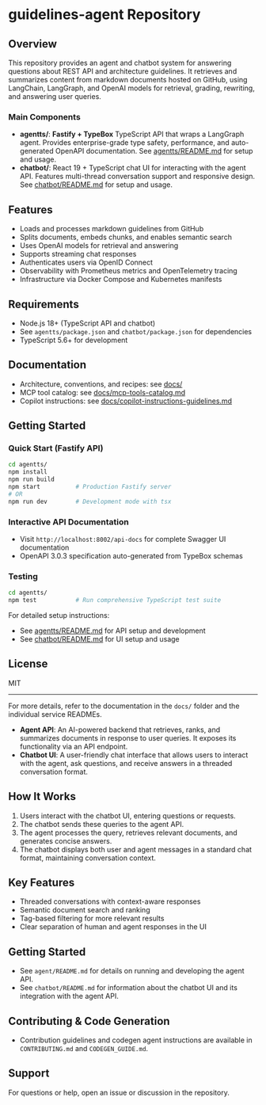 # guidelines-agent Repository

## Overview
This repository provides an agent and chatbot system for answering questions about REST API and architecture guidelines. It retrieves and summarizes content from markdown documents hosted on GitHub, using LangChain, LangGraph, and OpenAI models for retrieval, grading, rewriting, and answering user queries.

### Main Components
- **agentts/**: **Fastify + TypeBox** TypeScript API that wraps a LangGraph agent. Provides enterprise-grade type safety, performance, and auto-generated OpenAPI documentation. See [agentts/README.md](agentts/README.md) for setup and usage.
- **chatbot/**: React 19 + TypeScript chat UI for interacting with the agent API. Features multi-thread conversation support and responsive design. See [chatbot/README.md](chatbot/README.md) for setup and usage.

## Features
- Loads and processes markdown guidelines from GitHub
- Splits documents, embeds chunks, and enables semantic search
- Uses OpenAI models for retrieval and answering
- Supports streaming chat responses
- Authenticates users via OpenID Connect
- Observability with Prometheus metrics and OpenTelemetry tracing
- Infrastructure via Docker Compose and Kubernetes manifests

## Requirements
- Node.js 18+ (TypeScript API and chatbot)
- See `agentts/package.json` and `chatbot/package.json` for dependencies
- TypeScript 5.6+ for development

## Documentation
- Architecture, conventions, and recipes: see [docs/](docs/)
- MCP tool catalog: see [docs/mcp-tools-catalog.md](docs/mcp-tools-catalog.md)
- Copilot instructions: see [docs/copilot-instructions-guidelines.md](docs/copilot-instructions-guidelines.md)

## Getting Started

### Quick Start (Fastify API)
```bash
cd agentts/
npm install
npm run build
npm start          # Production Fastify server  
# OR
npm run dev        # Development mode with tsx
```

### Interactive API Documentation
- Visit `http://localhost:8002/api-docs` for complete Swagger UI documentation
- OpenAPI 3.0.3 specification auto-generated from TypeBox schemas

### Testing
```bash
cd agentts/
npm test           # Run comprehensive TypeScript test suite
```

For detailed setup instructions:
- See [agentts/README.md](agentts/README.md) for API setup and development  
- See [chatbot/README.md](chatbot/README.md) for UI setup and usage

## License
MIT

---
For more details, refer to the documentation in the `docs/` folder and the individual service READMEs.

- **Agent API**: An AI-powered backend that retrieves, ranks, and summarizes documents in response to user queries. It exposes its functionality via an API endpoint.
- **Chatbot UI**: A user-friendly chat interface that allows users to interact with the agent, ask questions, and receive answers in a threaded conversation format.

## How It Works
1. Users interact with the chatbot UI, entering questions or requests.
2. The chatbot sends these queries to the agent API.
3. The agent processes the query, retrieves relevant documents, and generates concise answers.
4. The chatbot displays both user and agent messages in a standard chat format, maintaining conversation context.

## Key Features
- Threaded conversations with context-aware responses
- Semantic document search and ranking
- Tag-based filtering for more relevant results
- Clear separation of human and agent responses in the UI

## Getting Started
- See `agent/README.md` for details on running and developing the agent API.
- See `chatbot/README.md` for information about the chatbot UI and its integration with the agent API.

## Contributing & Code Generation
- Contribution guidelines and codegen agent instructions are available in `CONTRIBUTING.md` and `CODEGEN_GUIDE.md`.

## Support
For questions or help, open an issue or discussion in the repository.
